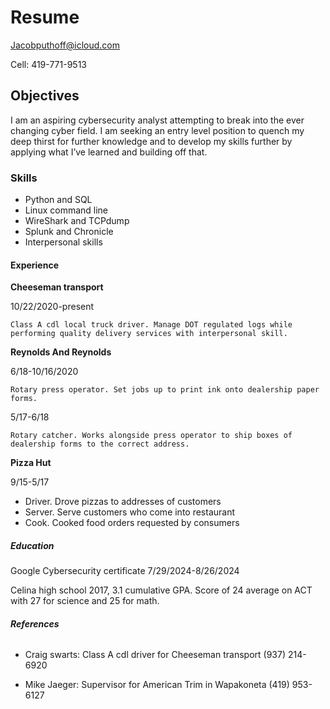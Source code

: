 # **Resume**

Jacobputhoff@icloud.com

Cell: 419-771-9513

## **Objectives**
I am an aspiring cybersecurity analyst attempting to break into the ever changing cyber field. I am seeking an entry level position to quench my deep thirst for further knowledge and to develop my skills further by applying what I’ve learned and building off that.

### **Skills**
- Python and SQL
- Linux command line
- WireShark and TCPdump
- Splunk and Chronicle
- Interpersonal skills

#### **Experience** 

**Cheeseman transport**
  
  10/22/2020-present
    
    Class A cdl local truck driver. Manage DOT regulated logs while performing quality delivery services with interpersonal skill.

**Reynolds And Reynolds**
  
  6/18-10/16/2020
    
    Rotary press operator. Set jobs up to print ink onto dealership paper forms.
  
  5/17-6/18
    
    Rotary catcher. Works alongside press operator to ship boxes of dealership forms to the correct address.

**Pizza Hut**
  
  9/15-5/17
  
  - Driver. Drove pizzas to addresses of customers
  - Server. Serve customers who come into restaurant 
  - Cook. Cooked food orders requested by consumers

##### **Education**

Google Cybersecurity certificate
  7/29/2024-8/26/2024

Celina high school
2017, 3.1 cumulative GPA. Score of 24 average on ACT with 27 for science and 25 for math.

###### **References**

- Craig swarts: Class A cdl driver for Cheeseman transport (937) 214-6920

- Mike Jaeger: Supervisor for American Trim in Wapakoneta (419) 953-6127



